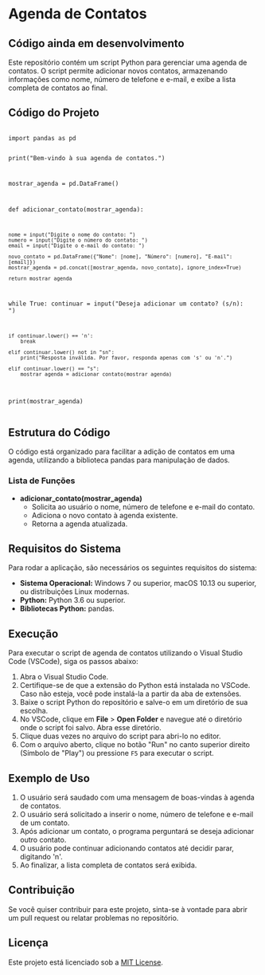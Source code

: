 <!DOCTYPE html>
<html>
<body>

<h1>Agenda de Contatos</h1>

<h2>Código ainda em desenvolvimento</h2>

<p>Este repositório contém um script Python para gerenciar uma agenda de contatos. O script permite adicionar novos contatos, armazenando informações como nome, número de telefone e e-mail, e exibe a lista completa de contatos ao final.</p>

<h2>Código do Projeto</h2>
<pre>
<code>
import pandas as pd

print("Bem-vindo à sua agenda de contatos.")

mostrar_agenda = pd.DataFrame()

def adicionar_contato(mostrar_agenda):

    nome = input("Digite o nome do contato: ")
    numero = input("Digite o número do contato: ")
    email = input("Digite o e-mail do contato: ")
    
    novo_contato = pd.DataFrame({"Nome": [nome], "Número": [numero], "E-mail": [email]})
    mostrar_agenda = pd.concat([mostrar_agenda, novo_contato], ignore_index=True)
        
    return mostrar_agenda


while True:
    continuar = input("Deseja adicionar um contato? (s/n): ")
    
    if continuar.lower() == 'n':
        break
    
    elif continuar.lower() not in "sn":
        print("Resposta inválida. Por favor, responda apenas com 's' ou 'n'.")
    
    elif continuar.lower() == "s":
        mostrar_agenda = adicionar_contato(mostrar_agenda)

print(mostrar_agenda)
</code>
</pre>

<h2>Estrutura do Código</h2>

<p>O código está organizado para facilitar a adição de contatos em uma agenda, utilizando a biblioteca pandas para manipulação de dados.</p>

<h3>Lista de Funções</h3>
<ul>
    <li><strong>adicionar_contato(mostrar_agenda)</strong>
        <ul>
            <li>Solicita ao usuário o nome, número de telefone e e-mail do contato.</li>
            <li>Adiciona o novo contato à agenda existente.</li>
            <li>Retorna a agenda atualizada.</li>
        </ul>
    </li>
</ul>

<h2>Requisitos do Sistema</h2>
<p>Para rodar a aplicação, são necessários os seguintes requisitos do sistema:</p>
<ul>
    <li><strong>Sistema Operacional:</strong> Windows 7 ou superior, macOS 10.13 ou superior, ou distribuições Linux modernas.</li>
    <li><strong>Python:</strong> Python 3.6 ou superior.</li>
    <li><strong>Bibliotecas Python:</strong> pandas.</li>
</ul>

<h2>Execução</h2>
<p>Para executar o script de agenda de contatos utilizando o Visual Studio Code (VSCode), siga os passos abaixo:</p>
<ol>
    <li>Abra o Visual Studio Code.</li>
    <li>Certifique-se de que a extensão do Python está instalada no VSCode. Caso não esteja, você pode instalá-la a partir da aba de extensões.</li>
    <li>Baixe o script Python do repositório e salve-o em um diretório de sua escolha.</li>
    <li>No VSCode, clique em <strong>File</strong> > <strong>Open Folder</strong> e navegue até o diretório onde o script foi salvo. Abra esse diretório.</li> 
    <li>Clique duas vezes no arquivo do script para abri-lo no editor.</li>
    <li>Com o arquivo aberto, clique no botão "Run" no canto superior direito (Símbolo de "Play") ou pressione <code>F5</code> para executar o script.</li>
</ol>

<h2>Exemplo de Uso</h2>
<ol>
    <li>O usuário será saudado com uma mensagem de boas-vindas à agenda de contatos.</li>
    <li>O usuário será solicitado a inserir o nome, número de telefone e e-mail de um contato.</li>
    <li>Após adicionar um contato, o programa perguntará se deseja adicionar outro contato.</li>
    <li>O usuário pode continuar adicionando contatos até decidir parar, digitando 'n'.</li>
    <li>Ao finalizar, a lista completa de contatos será exibida.</li>
</ol>

<h2>Contribuição</h2>
<p>Se você quiser contribuir para este projeto, sinta-se à vontade para abrir um pull request ou relatar problemas no repositório.</p>

<h2>Licença</h2>
<p>Este projeto está licenciado sob a <a href="https://opensource.org/licenses/MIT">MIT License</a>.</p>

</body>
</html>
